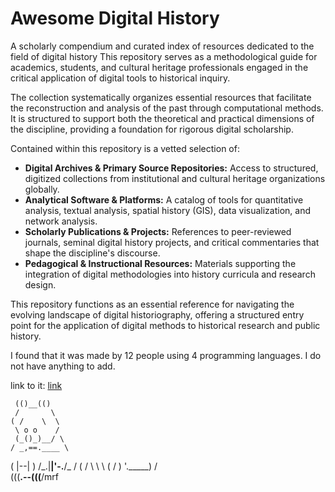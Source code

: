 # Awesome Digital History

A scholarly compendium and curated index of resources dedicated to the field of digital history This repository serves as a methodological guide for academics, students, and cultural heritage professionals engaged in the critical application of digital tools to historical inquiry.

The collection systematically organizes essential resources that facilitate the reconstruction and analysis of the past through computational methods. It is structured to support both the theoretical and practical dimensions of the discipline, providing a foundation for rigorous digital scholarship.

Contained within this repository is a vetted selection of:

*   **Digital Archives & Primary Source Repositories:** Access to structured, digitized collections from institutional and cultural heritage organizations globally.
*   **Analytical Software & Platforms:** A catalog of tools for quantitative analysis, textual analysis, spatial history (GIS), data visualization, and network analysis.
*   **Scholarly Publications & Projects:** References to peer-reviewed journals, seminal digital history projects, and critical commentaries that shape the discipline's discourse.
*   **Pedagogical & Instructional Resources:** Materials supporting the integration of digital methodologies into history curricula and research design.

This repository functions as an essential reference for navigating the evolving landscape of digital historiography, offering a structured entry point for the application of digital methods to historical research and public history.

I found that it was made by 12 people using 4 programming languages. I do not have anything to add.

link to it: [link](https://github.com/maehr/awesome-digital-history)


     (()__(()
     /       \ 
    ( /    \  \
     \ o o    /
     (_()_)__/ \             
    / _,==.____ \
   (   |--|      )
   /\_.|__|'-.__/\_
  / (        /     \ 
  \  \      (      /
   )  '._____)    /    
(((____.--(((____/mrf